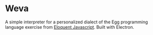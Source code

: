 # Weva
A simple interpreter for a personalized dialect of the Egg programming language exercise from [Eloquent Javascript](https://eloquentjavascript.net/). Built with Electron.